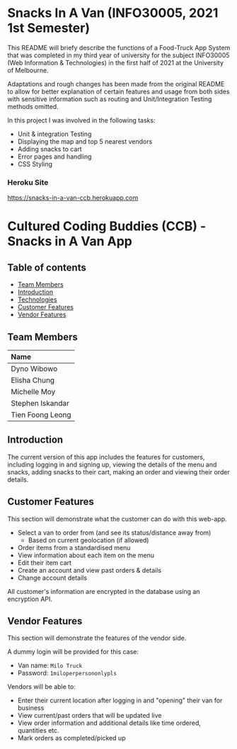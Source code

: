 # Snacks In A Van (INFO30005, 2021 1st Semester)
This README will briefy describe the functions of a Food-Truck App System that was completed in my third year of university for the subject INFO30005 (Web Information &amp; Technologies) in the first half of 2021 at the University of Melbourne.

Adaptations and rough changes has been made from the original README to allow for better explanation of certain features and usage from both sides with sensitive information such as routing and Unit/Integration Testing methods omitted.

In this project I was involved in the following tasks:
* Unit & integration Testing
* Displaying the map and top 5 nearest vendors
* Adding snacks to cart
* Error pages and handling
* CSS Styling 

### Heroku Site
https://snacks-in-a-van-ccb.herokuapp.com

# Cultured Coding Buddies (CCB) - Snacks in A Van App

## Table of contents
* [Team Members](#team-members)
* [Introduction](#introduction)
* [Technologies](#technologies)
* [Customer Features](#customer-features)
* [Vendor Features](#vendor-features)

## Team Members
| Name              |
| :---              |
| Dyno Wibowo       |  
| Elisha Chung      | 
| Michelle Moy      |       
| Stephen Iskandar  |  
| Tien Foong Leong  |  



## Introduction
The current version of this app includes the features for customers, including logging in and signing up, viewing the details of the menu and snacks, adding snacks to their cart, making an order and viewing their order details.

## Customer Features
This section will demonstrate what the customer can do with this web-app.
* Select a van to order from (and see its status/distance away from)
  * Based on current geolocation (if allowed)
* Order items from a standardised menu 
* View information about each item on the menu
* Edit their item cart
* Create an account and view past orders & details 
* Change account details

All customer's information are encrypted in the database using an encryption API.

## Vendor Features
This section will demonstrate the features of the vendor side.

A dummy login will be provided for this case:
- Van name: `Milo Truck`
- Password: `1miloperpersononlypls`

Vendors will be able to:
* Enter their current location after logging in and "opening" their van for business
* View current/past orders that will be updated live 
* View order information and additional details like time ordered, quantities etc.
* Mark orders as completed/picked up

